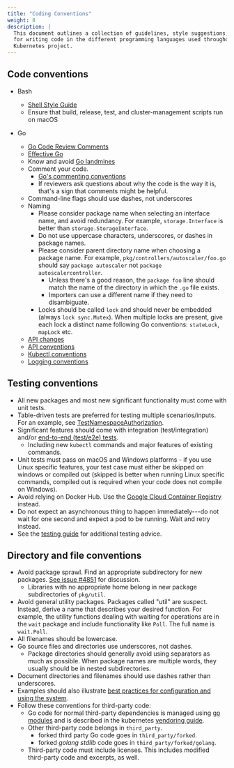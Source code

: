 ```yaml
---
title: "Coding Conventions"
weight: 8
description: |
  This document outlines a collection of guidelines, style suggestions, and tips
  for writing code in the different programming languages used throughout the
  Kubernetes project.
---
```


## Code conventions

  - Bash
    - [Shell Style Guide](https://google.github.io/styleguide/shellguide.html)
    - Ensure that build, release, test, and cluster-management scripts run on macOS

  - Go
    - [Go Code Review Comments](https://github.com/golang/go/wiki/CodeReviewComments)
    - [Effective Go](https://golang.org/doc/effective_go.html)
    - Know and avoid [Go landmines](https://gist.github.com/lavalamp/4bd23295a9f32706a48f)
    - Comment your code.
      - [Go's commenting conventions](http://blog.golang.org/godoc-documenting-go-code)
      - If reviewers ask questions about why the code is the way it is, that's a sign that comments might be helpful.
    - Command-line flags should use dashes, not underscores
    - Naming
      - Please consider package name when selecting an interface name, and avoid redundancy. For example, `storage.Interface` is better than `storage.StorageInterface`.
      - Do not use uppercase characters, underscores, or dashes in package names.
      - Please consider parent directory name when choosing a package name. For example, `pkg/controllers/autoscaler/foo.go` should say `package autoscaler` not `package autoscalercontroller`.
          - Unless there's a good reason, the `package foo` line should match the name of the directory in which the `.go` file exists.
          - Importers can use a different name if they need to disambiguate.
      - Locks should be called `lock` and should never be embedded (always `lock sync.Mutex`). When multiple locks are present, give each lock a distinct name following Go conventions: `stateLock`, `mapLock` etc.
    - [API changes](/contributors/devel/sig-architecture/api_changes.md)
    - [API conventions](/contributors/devel/sig-architecture/api-conventions.md)
    - [Kubectl conventions](/contributors/devel/sig-cli/kubectl-conventions.md)
    - [Logging conventions](/contributors/devel/sig-instrumentation/logging.md)

## Testing conventions

  - All new packages and most new significant functionality must come with unit tests.
  - Table-driven tests are preferred for testing multiple scenarios/inputs. For an example, see [TestNamespaceAuthorization](https://git.k8s.io/kubernetes/test/integration/auth/auth_test.go).
  - Significant features should come with integration (test/integration) and/or [end-to-end (test/e2e) tests](/contributors/devel/sig-testing/e2e-tests.md).
    - Including new `kubectl` commands and major features of existing commands.
  - Unit tests must pass on macOS and Windows platforms - if you use Linux specific features, your test case must either be skipped on windows or compiled out (skipped is better when running Linux specific commands, compiled out is required when your code does not compile on Windows).
  - Avoid relying on Docker Hub. Use the [Google Cloud Container Registry](https://gcr.io) instead.
  - Do not expect an asynchronous thing to happen immediately---do not wait for one second and expect a pod to be running. Wait and retry instead.
  - See the [testing guide](/contributors/devel/sig-testing/testing.md) for additional testing advice.

## Directory and file conventions

  - Avoid package sprawl. Find an appropriate subdirectory for new packages. [See issue #4851](http://issues.k8s.io/4851) for discussion.
    - Libraries with no appropriate home belong in new package subdirectories of `pkg/util`.
  - Avoid general utility packages. Packages called "util" are suspect. Instead, derive a name that describes your desired function. For example, the utility functions dealing with waiting for operations are in the `wait` package and include functionality like `Poll`. The full name is `wait.Poll`.
  - All filenames should be lowercase.
  - Go source files and directories use underscores, not dashes.
    - Package directories should generally avoid using separators as much as possible. When package names are multiple words, they usually should be in nested subdirectories.
  - Document directories and filenames should use dashes rather than underscores.
  - Examples should also illustrate [best practices for configuration and using the system](https://kubernetes.io/docs/concepts/configuration/overview/).
  - Follow these conventions for third-party code:
    - Go code for normal third-party dependencies is managed using [go modules](https://github.com/golang/go/wiki/Modules) and is described in the kubernetes [vendoring guide](/contributors/devel/sig-architecture/vendor.md).
    - Other third-party code belongs in `third_party`.
      - forked third party Go code goes in `third_party/forked`.
      - forked _golang stdlib_ code goes in `third_party/forked/golang`.
    - Third-party code must include licenses. This includes modified third-party code and excerpts, as well.
